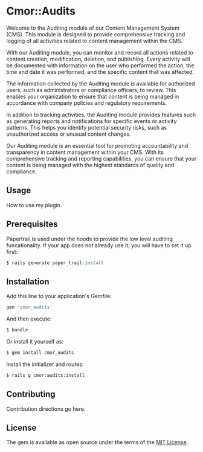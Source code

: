 # Cmor::Audits

Welcome to the Auditing module of our Content Management System (CMS). This module is designed to provide comprehensive tracking and logging of all activities related to content management within the CMS.

With our Auditing module, you can monitor and record all actions related to content creation, modification, deletion, and publishing. Every activity will be documented with information on the user who performed the action, the time and date it was performed, and the specific content that was affected.

The information collected by the Auditing module is available for authorized users, such as administrators or compliance officers, to review. This enables your organization to ensure that content is being managed in accordance with company policies and regulatory requirements.

In addition to tracking activities, the Auditing module provides features such as generating reports and notifications for specific events or activity patterns. This helps you identify potential security risks, such as unauthorized access or unusual content changes.

Our Auditing module is an essential tool for promoting accountability and transparency in content management within your CMS. With its comprehensive tracking and reporting capabilities, you can ensure that your content is being managed with the highest standards of quality and compliance.

## Usage

How to use my plugin.

## Prerequisites

Papertrail is used under the hoods to provide the low level auditing funcationality. If your app does not already use it, you will have to set it up first:

```ruby
$ rails generate paper_trail:install
```

## Installation

Add this line to your application's Gemfile:

```ruby
gem 'cmor_audits'
```

And then execute:

```bash
$ bundle
```

Or install it yourself as:

```bash
$ gem install cmor_audits
```

Install the initializer and routes:

```bash
$ rails g cmor:audits:install
```


## Contributing

Contribution directions go here.

## License

The gem is available as open source under the terms of the [MIT License](https://opensource.org/licenses/MIT).
